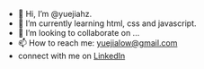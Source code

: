 - 👋 Hi, I’m @yuejiahz.
- 🌱 I’m currently learning html, css and javascript.
- 💞️ I’m looking to collaborate on ...
- 📫 How to reach me: yuejialow@gmail.com
- connect with me on [LinkedIn](https://www.linkedin.com/in/yue-jia-low-aa63a0191/)
<!---
yuejiahz/yuejiahz is a ✨ special ✨ repository because its `README.md` (this file) appears on your GitHub profile.
You can click the Preview link to take a look at your changes.
--->
